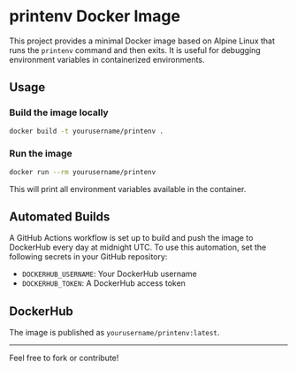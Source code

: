 # printenv Docker Image

This project provides a minimal Docker image based on Alpine Linux that runs the `printenv` command and then exits. It is useful for debugging environment variables in containerized environments.

## Usage

### Build the image locally

```sh
docker build -t yourusername/printenv .
```

### Run the image

```sh
docker run --rm yourusername/printenv
```

This will print all environment variables available in the container.

## Automated Builds

A GitHub Actions workflow is set up to build and push the image to DockerHub every day at midnight UTC. To use this automation, set the following secrets in your GitHub repository:

- `DOCKERHUB_USERNAME`: Your DockerHub username
- `DOCKERHUB_TOKEN`: A DockerHub access token

## DockerHub

The image is published as `yourusername/printenv:latest`.

---

Feel free to fork or contribute!

